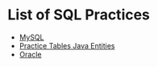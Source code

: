 # List of SQL Practices
* [MySQL](mysql)
* [Practice Tables Java Entities](practice-tables-java-entities.txt)
* [Oracle](oracle)